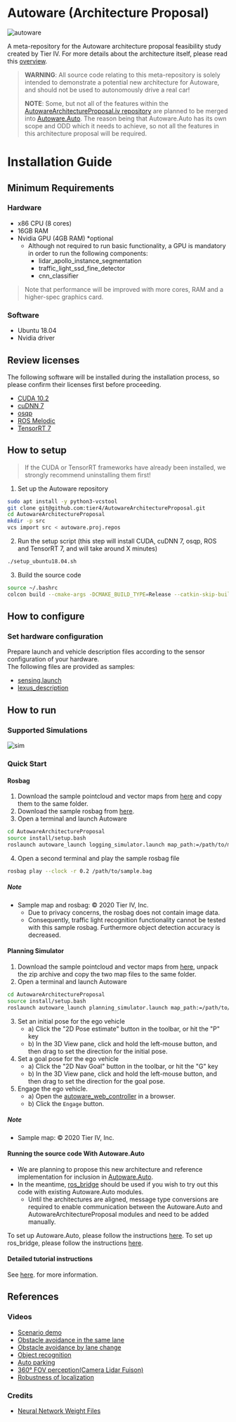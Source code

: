 # Autoware (Architecture Proposal)

![autoware](https://user-images.githubusercontent.com/8327598/69472442-cca50b00-0ded-11ea-9da0-9e2302aa1061.png)

A meta-repository for the Autoware architecture proposal feasibility study created by Tier IV. For more details about the architecture itself, please read this [overview](/design/Overview.md).

> **WARNING**: All source code relating to this meta-repository is solely intended to demonstrate a potential new architecture for Autoware, and should not be used to autonomously drive a real car!
> 
> **NOTE**: Some, but not all of the features within the [AutowareArchitectureProposal.iv repository](https://github.com/tier4/AutowareArchitectureProposal.iv) are planned to be merged into [Autoware.Auto](https://gitlab.com/autowarefoundation/autoware.auto/AutowareAuto). The reason being that Autoware.Auto has its own scope and ODD which it needs to achieve, so not all the features in this architecture proposal will be required.

# Installation Guide

## Minimum Requirements

### Hardware

- x86 CPU (8 cores)
- 16GB RAM
- Nvidia GPU (4GB RAM) \*optional
  - Although not required to run basic functionality, a GPU is mandatory in order to run the following components:
    - lidar_apollo_instance_segmentation
    - traffic_light_ssd_fine_detector
    - cnn_classifier

> Note that performance will be improved with more cores, RAM and a higher-spec graphics card.

### Software

 - Ubuntu 18.04
 - Nvidia driver
 
## Review licenses 
The following software will be installed during the installation process, so please confirm their licenses first before proceeding.

- [CUDA 10.2](https://docs.nvidia.com/cuda/eula/index.html)
- [cuDNN 7](https://docs.nvidia.com/deeplearning/sdk/cudnn-sla/index.html)
- [osqp](https://github.com/oxfordcontrol/osqp/blob/master/LICENSE)
- [ROS Melodic](https://github.com/ros/ros/blob/noetic-devel/LICENSE)
- [TensorRT 7](https://docs.nvidia.com/deeplearning/sdk/tensorrt-sla/index.html)
 
## How to setup

> If the CUDA or TensorRT frameworks have already been installed, we strongly recommend uninstalling them first!

1. Set up the Autoware repository

```sh
sudo apt install -y python3-vcstool
git clone git@github.com:tier4/AutowareArchitectureProposal.git
cd AutowareArchitectureProposal
mkdir -p src
vcs import src < autoware.proj.repos
```

2. Run the setup script (this step will install CUDA, cuDNN 7, osqp, ROS and TensorRT 7, and will take around X minutes)

```sh
./setup_ubuntu18.04.sh
```

3. Build the source code

```sh
source ~/.bashrc
colcon build --cmake-args -DCMAKE_BUILD_TYPE=Release --catkin-skip-building-tests
```

## How to configure

### Set hardware configuration

Prepare launch and vehicle description files according to the sensor configuration of your hardware.  
The following files are provided as samples:

- [sensing.launch](https://github.com/tier4/autoware_launcher.universe/blob/master/sensing_launch/launch/sensing.launch)
- [lexus_description](https://github.com/tier4/lexus_description.iv.universe)

## How to run

### Supported Simulations

![sim](https://user-images.githubusercontent.com/8327598/79709776-0bd47b00-82fe-11ea-872e-d94ef25bc3bf.png)

### Quick Start

#### Rosbag

1. Download the sample pointcloud and vector maps from [here](https://drive.google.com/open?id=1ovrJcFS5CZ2H51D8xVWNtEvj_oiXW-zk) and copy them to the same folder.
2. Download the sample rosbag from [here](https://drive.google.com/open?id=1BFcNjIBUVKwupPByATYczv2X4qZtdAeD).
3. Open a terminal and launch Autoware

```sh
cd AutowareArchitectureProposal
source install/setup.bash
roslaunch autoware_launch logging_simulator.launch map_path:=/path/to/map_folder vehicle_model:=lexus sensor_model:=aip_xx1 rosbag:=true
```

4. Open a second terminal and play the sample rosbag file

```sh
rosbag play --clock -r 0.2 /path/to/sample.bag
```

##### Note

- Sample map and rosbag: © 2020 Tier IV, Inc.
  - Due to privacy concerns, the rosbag does not contain image data.
  - Consequently, traffic light recognition functionality cannot be tested with this sample rosbag. Furthermore object detection accuracy is decreased.

#### Planning Simulator

1. Download the sample pointcloud and vector maps from [here](https://drive.google.com/open?id=197kgRfSomZzaSbRrjWTx614le2qN-oxx), unpack the zip archive and copy the two map files to the same folder.
2. Open a terminal and launch Autoware

```sh
cd AutowareArchitectureProposal
source install/setup.bash
roslaunch autoware_launch planning_simulator.launch map_path:=/path/to/map_folder vehicle_model:=lexus sensor_model:=aip_xx1
```

3. Set an initial pose for the ego vehicle
   - a) Click the "2D Pose estimate" button in the toolbar, or hit the "P" key
   - b) In the 3D View pane, click and hold the left-mouse button, and then drag to set the direction for the initial pose.
4. Set a goal pose for the ego vehicle
   - a) Click the "2D Nav Goal" button in the toolbar, or hit the "G" key
   - b) In the 3D View pane, click and hold the left-mouse button, and then drag to set the direction for the goal pose.
5. Engage the ego vehicle.
   - a) Open the [autoware_web_controller](http://localhost:8085/autoware_web_controller/index.html) in a browser.
   - b) Click the `Engage` button.

##### Note

- Sample map: © 2020 Tier IV, Inc.

#### Running the source code With Autoware.Auto
- We are planning to propose this new architecture and reference implementation for inclusion in [Autoware.Auto](https://gitlab.com/autowarefoundation/autoware.auto/AutowareAuto).
- In the meantime, [ros_bridge](https://github.com/ros2/ros1_bridge) should be used if you wish to try out this code with existing Autoware.Auto modules.
  - Until the architectures are aligned, message type conversions are required to enable communication between the Autoware.Auto and AutowareArchitectureProposal modules and need to be added manually.

To set up Autoware.Auto, please follow the instructions [here](https://autowarefoundation.gitlab.io/autoware.auto/AutowareAuto/installation.html).
To set up ros_bridge, please follow the instructions [here](https://github.com/ros2/ros1_bridge#prerequisites).

#### Detailed tutorial instructions

See [here](./docs/SimulationTutorial.md). for more information.

## References

### Videos

- [Scenario demo](https://youtu.be/kn2bIU_g0oY)
- [Obstacle avoidance in the same lane](https://youtu.be/s_4fBDixFJc)
- [Obstacle avoidance by lane change](https://youtu.be/SCIceXW9sqM)
- [Object recognition](https://youtu.be/uhhMIxe1zxQ)
- [Auto parking](https://youtu.be/e9R0F0ZJbWE)
- [360° FOV perception(Camera Lidar Fuison)](https://youtu.be/whzx-2RkVBA)
- [Robustness of localization](https://youtu.be/ydPxWB2jVnM)

### Credits

- [Neural Network Weight Files](./docs/Credits.md)
